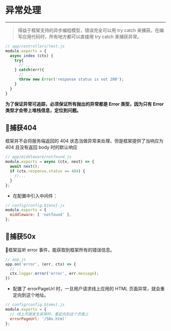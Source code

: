 # 异常处理
---

> 得益于框架支持的异步编程模型，错误完全可以用 try catch 来捕获。在编写应用代码时，所有地方都可以直接用 try catch 来捕获异常。

```js
// app/controllers/test.js
module.exports = {
  async index (ctx) {
    try{
      // ...
    } catch(err){
      // ...
      throw new Error('response status is not 200');
    }
  }
}

```

__为了保证异常可追踪，必须保证所有抛出的异常都是 Error 类型，因为只有 Error 类型才会带上堆栈信息，定位到问题。__

## 捕获404
框架并不会将服务端返回的 404 状态当做异常来处理，但是框架提供了当响应为 404 且没有返回 body 时的默认响应

```js
// app/middleware/notfound.js
module.exports = async (ctx, next) => {
  await next();
  if (ctx.response.status == 404) {
    //...
  }
};
```
- 在配置中引入中间件：
```js
// config/config.${env}.js
module.exports = {
  middleware: [ 'notfound' ],
};
```

## 捕获50x
框架监听 error 事件，能获取到框架所有的错误信息。
```js
// app.js
app.on('error', (err, ctx) => {
  // ...
  ctx.logger.error('error', err.message);
})
```
- 配置了 errorPageUrl 时，一旦用户请求线上应用的 HTML 页面异常，就会重定向到这个地址。

```js
// config/config.${emv}.js
module.exports = {
  // 线上页面发生异常时，重定向到这个页面上
  errorPageUrl: '/50x.html'
};
```